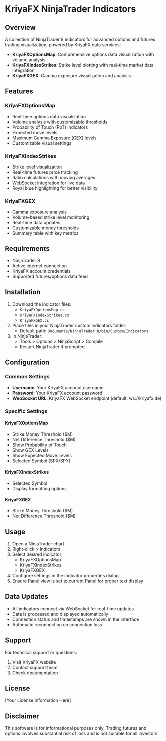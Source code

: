 # KriyaFX NinjaTrader Indicators

## Overview
A collection of NinjaTrader 8 indicators for advanced options and futures trading visualization, powered by KriyaFX data services:

- **KriyaFXOptionsMap**: Comprehensive options data visualization with volume analysis
- **KriyaFXIndexStrikes**: Strike level plotting with real-time market data integration
- **KriyaFXGEX**: Gamma exposure visualization and analysis

## Features

### KriyaFXOptionsMap
- Real-time options data visualization
- Volume analysis with customizable thresholds
- Probability of Touch (PoT) indicators
- Expected move levels
- Maximum Gamma Exposure (GEX) levels
- Customizable visual settings

### KriyaFXIndexStrikes
- Strike level visualization
- Real-time futures price tracking
- Ratio calculations with moving averages
- WebSocket integration for live data
- Royal blue highlighting for better visibility

### KriyaFXGEX
- Gamma exposure analysis
- Volume-based strike level monitoring
- Real-time data updates
- Customizable money thresholds
- Summary table with key metrics

## Requirements
- NinjaTrader 8
- Active internet connection
- KriyaFX account credentials
- Supported futures/options data feed

## Installation
1. Download the indicator files:
   - `KriyaFXOptionsMap.cs`
   - `KriyaFXIndexStrikes.cs`
   - `KriyaFXGEX.cs`
2. Place files in your NinjaTrader custom indicators folder:
   - Default path: `Documents/NinjaTrader 8/bin/Custom/Indicators`
3. In NinjaTrader:
   - Tools > Options > NinjaScript > Compile
   - Restart NinjaTrader if prompted

## Configuration

### Common Settings
- **Username**: Your KriyaFX account username
- **Password**: Your KriyaFX account password
- **WebSocket URL**: KriyaFX WebSocket endpoint (default: ws://kriyafx.de)

### Specific Settings

#### KriyaFXOptionsMap
- Strike Money Threshold ($M)
- Net Difference Threshold ($M)
- Show Probability of Touch
- Show GEX Levels
- Show Expected Move Levels
- Selected Symbol (SPX/SPY)

#### KriyaFXIndexStrikes
- Selected Symbol
- Display formatting options

#### KriyaFXGEX
- Strike Money Threshold ($M)
- Net Difference Threshold ($M)

## Usage
1. Open a NinjaTrader chart
2. Right-click > Indicators
3. Select desired indicator:
   - KriyaFXOptionsMap
   - KriyaFXIndexStrikes
   - KriyaFXGEX
4. Configure settings in the indicator properties dialog
5. Ensure Panel view is set to current Panel for proper text display

## Data Updates
- All indicators connect via WebSocket for real-time updates
- Data is processed and displayed automatically
- Connection status and timestamps are shown in the interface
- Automatic reconnection on connection loss

## Support
For technical support or questions:
1. Visit KriyaFX website
2. Contact support team
3. Check documentation

## License
[Your License Information Here]

## Disclaimer
This software is for informational purposes only. Trading futures and options involves substantial risk of loss and is not suitable for all investors.


